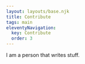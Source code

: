 ```yaml
---
layout: layouts/base.njk
title: Contribute
tags: main
eleventyNavigation:
  key: Contribute
  order: 3
---
```


I am a person that writes stuff.
